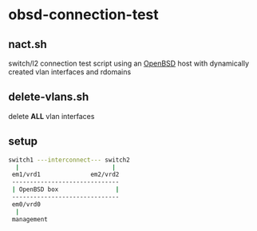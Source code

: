 # obsd-connection-test

## nact.sh

switch/l2 connection test script using an [OpenBSD](https://www.openbsd.org/) host with dynamically created vlan interfaces and rdomains

## delete-vlans.sh

delete **ALL** vlan interfaces

## setup

```bash
switch1 ---interconnect--- switch2
  |                          |
 em1/vrd1              em2/vrd2
 ------------------------------
 | OpenBSD box                |
 ------------------------------
 em0/vrd0
  |
 management
```
